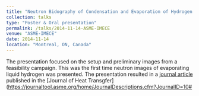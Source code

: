 ```yaml
---
title: "Neutron Bidography of Condensation and Evaporation of Hydrogen in a Cryogenic Condition"
collection: talks
type: "Poster & Oral presentation"
permalink: /talks/2014-11-14-ASME-IMECE
venue: "ASME-IMECE"
date: 2014-11-14
location: "Montreal, ON, Canada"
---
```


The presentation focused on the setup and preliminary images from a feasibility campaign. This was the first time neutron images of evaporating liquid hydrogen was presented. The presentation resulted in a [journal article](http://kishanbellur.github.io/files/bellur_2015.pdf) published in the [Journal of Heat Transgfer](https://journaltool.asme.org/home/JournalDescriptions.cfm?JournalID=10#
